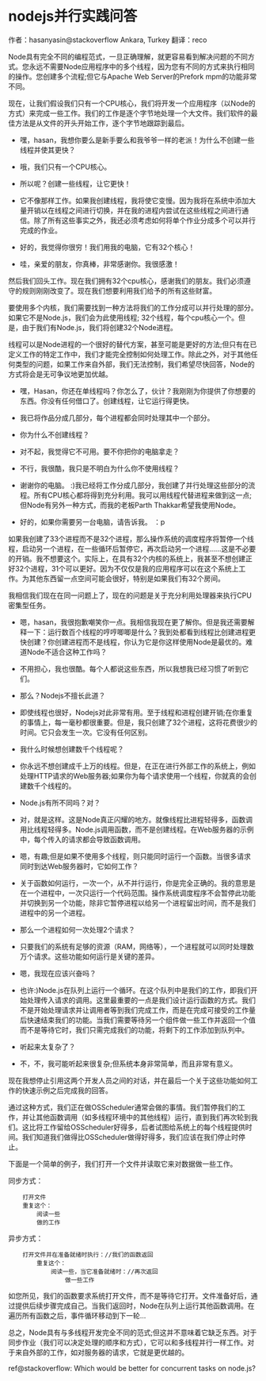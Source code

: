 # nodejs并行实践问答 

作者：hasanyasin@stackoverflow  Ankara, Turkey
翻译：reco

Node具有完全不同的编程范式，一旦正确理解，就更容易看到解决问题的不同方式。您永远不需要Node应用程序中的多个线程，因为您有不同的方式来执行相同的操作。您创建多个流程;但它与Apache Web Server的Prefork mpm的功能非常不同。

现在，让我们假设我们只有一个CPU核心，我们将开发一个应用程序（以Node的方式）来完成一些工作。我们的工作是逐个字节地处理一个大文件。我们软件的最佳方法是从文件的开头开始工作，逐个字节地跟踪到最后。

- 嘿，hasan，我想你要么是新手要么和我爷爷一样的老派！为什么不创建一些线程并使其更快？

- 哦，我们只有一个CPU核心。

- 所以呢？创建一些线程，让它更快！

- 它不像那样工作。如果我创建线程，我将使它变慢。因为我将在系统中添加大量开销以在线程之间进行切换，并在我的进程内尝试在这些线程之间进行通信。除了所有这些事实之外，我还必须考虑如何将单个作业分成多个可以并行完成的作业。

- 好的，我觉得你很穷！我们用我的电脑，它有32个核心！

- 哇，亲爱的朋友，你真棒，非常感谢你。我很感激！

然后我们回头工作。现在我们拥有32个cpu核心，感谢我们的朋友。我们必须遵守的规则刚刚改变了。现在我们想要利用我们给予的所有这些财富。

要使用多个内核，我们需要找到一种方法将我们的工作分成可以并行处理的部分。如果它不是Node.js，我们会为此使用线程; 32个线程，每个cpu核心一个。但是，由于我们有Node.js，我们将创建32个Node进程。

线程可以是Node进程的一个很好的替代方案，甚至可能是更好的方法;但只有在已定义工作的特定工作中，我们才能完全控制如何处理工作。除此之外，对于其他任何类型的问题，如果工作来自外部，我们无法控制，我们希望尽快回答，Node的方式将会是无可争议地更加优越。

- 嘿，Hasan，你还在单线程吗？你怎么了，伙计？我刚刚为你提供了你想要的东西。你没有任何借口了。创建线程，让它运行得更快。

- 我已将作品分成几部分，每个进程都会同时处理其中一个部分。

- 你为什么不创建线程？

- 对不起，我觉得它不可用。要不你把你的电脑拿走？

- 不行，我很酷，我只是不明白为什么你不使用线程？

- 谢谢你的电脑。 :)我已经将工作分成几部分，我创建了并行处理这些部分的流程。所有CPU核心都将得到充分利用。我可以用线程代替进程来做到这一点;但Node有另外一种方式，而我的老板Parth Thakkar希望我使用Node。

- 好的，如果你需要另一台电脑，请告诉我。 ：p

如果我创建了33个进程而不是32个进程，那么操作系统的调度程序将暂停一个线程，启动另一个进程，在一些循环后暂停它，再次启动另一个进程......这是不必要的开销。我不想要这个。实际上，在具有32个内核的系统上，我甚至不想创建正好32个进程，31个可以更好。因为不仅仅是我的应用程序可以在这个系统上工作。为其他东西留一点空间可能会很好，特别是如果我们有32个房间。

我相信我们现在在同一问题上了，现在的问题是关于充分利用处理器来执行CPU密集型任务。

- 嗯，hasan，我很抱歉嘲笑你一点。我相信我现在更了解你。但是我还需要解释一下：运行数百个线程的哼哼唧唧是什么？我到处都看到线程比创建进程更快创建？你创建进程而不是线程，你认为它是你这样使用Node是最优的。难道Node不适合这种工作吗？

- 不用担心，我也很酷。每个人都说这些东西，所以我想我已经习惯了听到它们。

- 那么？Nodejs不擅长此道？

- 即使线程也很好，Nodejs对此非常有用。至于线程和进程创建开销;在你重复的事情上，每一毫秒都很重要。但是，我只创建了32个进程，这将花费很少的时间。它只会发生一次。它没有任何区别。

- 我什么时候想创建数千个线程呢？

- 你永远不想创建成千上万的线程。但是，在正在进行外部工作的系统上，例如处理HTTP请求的Web服务器;如果你为每个请求使用一个线程，你就真的会创建数千个线程的。

- Node.js有所不同吗？对？

- 对，就是这样。这是Node真正闪耀的地方。就像线程比进程轻得多，函数调用比线程轻得多。Node.js调用函数，而不是创建线程。在Web服务器的示例中，每个传入的请求都会导致函数调用。

- 嗯，有趣;但是如果不使用多个线程，则只能同时运行一个函数。当很多请求同时到达Web服务器时，它如何工作？

- 关于函数如何运行，一次一个，从不并行运行，你是完全正确的。我的意思是在一个进程中，一次只运行一个代码范围。操作系统调度程序不会暂停此功能并切换到另一个功能，除非它暂停进程以给另一个进程留出时间，而不是我们进程中的另一个进程。

- 那么一个进程如何一次处理2个请求？

- 只要我们的系统有足够的资源（RAM，网络等），一个进程就可以同时处理数万个请求。这些功能如何运行是关键的差异。

- 嗯，我现在应该兴奋吗？

- 也许:)Node.js在队列上运行一个循环。在这个队列中是我们的工作，即我们开始处理传入请求的调用。这里最重要的一点是我们设计运行函数的方式。我们不是开始处理请求并让调用者等到我们完成工作，而是在完成可接受的工作量后快速结束我们的功能。当我们需要等待另一个组件做一些工作并返回一个值而不是等待它时，我们只需完成我们的功能，将剩下的工作添加到队列中。

- 听起来太复杂了？

- 不，不，我可能听起来很复杂;但系统本身非常简单，而且非常有意义。

现在我想停止引用这两个开发人员之间的对话，并在最后一个关于这些功能如何工作的快速示例之后完成我的回答。

通过这种方式，我们正在做OSScheduler通常会做的事情。我们暂停我们的工作，并让其他函数调用（如多线程环境中的其他线程）运行，直到我们再次轮到我们。这比将工作留给OSScheduler好得多，后者试图给系统上的每个线程提供时间。我们知道我们做得比OSScheduler做得好得多，我们应该在我们停止时停止。

下面是一个简单的例子，我们打开一个文件并读取它来对数据做一些工作。

同步方式：

		打开文件
		重复这个：
		    阅读一些
		    做的工作
异步方式：

		打开文件并在准备就绪时执行：//我们的函数返回
		    重复这个：
		        阅读一些，当它准备就绪时：//再次返回
		            做一些工作

如您所见，我们的函数要求系统打开文件，而不是等待它打开。文件准备好后，通过提供后续步骤完成自己。当我们返回时，Node在队列上运行其他函数调用。在遍历所有函数之后，事件循环移动到下一轮...

总之，Node具有与多线程开发完全不同的范式;但这并不意味着它缺乏东西。对于同步作业（我们可以决定处理的顺序和方式），它可以和多线程并行一样工作。对于来自外部的工作，如对服务器的请求，它就是更优越的。


ref@stackoverflow: Which would be better for concurrent tasks on node.js? 

